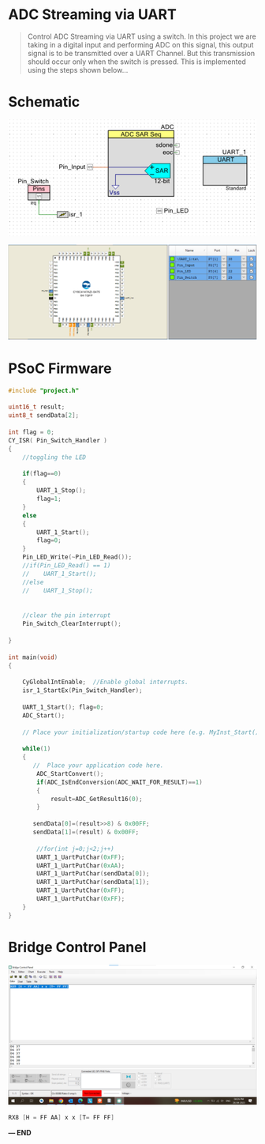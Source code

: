 # ADC Streaming via UART

> Control ADC Streaming via UART using a switch. In this project we are taking in a digital input and performing ADC on this signal, this output signal is to be transmitted over a UART Channel. But this transmission should occur only when the switch is pressed. This is implemented using the steps shown below…
> 

# Schematic

![Untitled](ADC%20Streaming%20via%20UART%20fffd051c359e817d823fe02528e1fcb7/Untitled.png)

                                        

![Untitled](ADC%20Streaming%20via%20UART%20fffd051c359e817d823fe02528e1fcb7/Untitled%201.png)

                                                                         

# PSoC Firmware

```c
#include "project.h"

uint16_t result; 
uint8_t sendData[2];

int flag = 0;
CY_ISR( Pin_Switch_Handler )
{
    //toggling the LED
    
    if(flag==0)
    {
        UART_1_Stop();
        flag=1;
    }
    else
    {
        UART_1_Start();
        flag=0;
    }
    Pin_LED_Write(~Pin_LED_Read());
    //if(Pin_LED_Read() == 1)
    //    UART_1_Start();
    //else
    //    UART_1_Stop();
        
        
    //clear the pin interrupt
    Pin_Switch_ClearInterrupt();
    
}

int main(void)
{
    
    CyGlobalIntEnable;  //Enable global interrupts. 
    isr_1_StartEx(Pin_Switch_Handler);
    
    UART_1_Start(); flag=0;
    ADC_Start();
  
    // Place your initialization/startup code here (e.g. MyInst_Start()) 

    while(1)
    {
       //  Place your application code here. 
        ADC_StartConvert();
        if(ADC_IsEndConversion(ADC_WAIT_FOR_RESULT)==1)
        {
            result=ADC_GetResult16(0);          
        }
        
       sendData[0]=(result>>8) & 0x00FF;
       sendData[1]=(result) & 0x00FF;
        
        //for(int j=0;j<2;j++)
        UART_1_UartPutChar(0xFF);
        UART_1_UartPutChar(0xAA);
        UART_1_UartPutChar(sendData[0]);
        UART_1_UartPutChar(sendData[1]);
        UART_1_UartPutChar(0xFF);
        UART_1_UartPutChar(0xFF);      
    }
}
```

# Bridge Control Panel

![Untitled](ADC%20Streaming%20via%20UART%20fffd051c359e817d823fe02528e1fcb7/Untitled%202.png)

```csharp
RX8 [H = FF AA] x x [T= FF FF]
```

**— END**